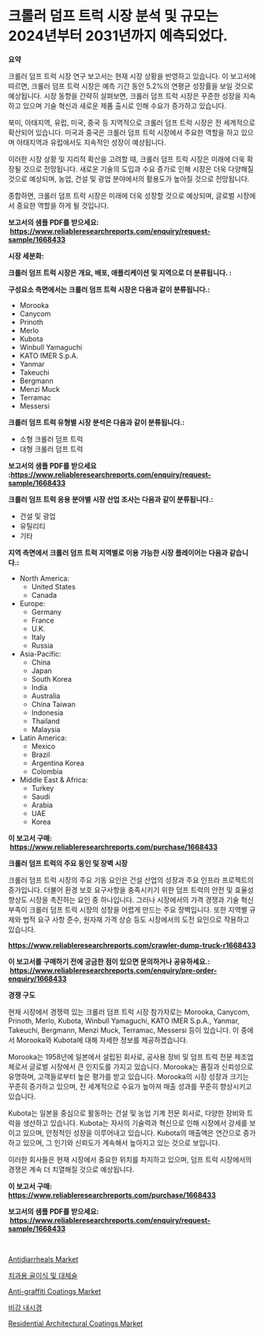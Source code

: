 <p><h1>크롤러 덤프 트럭 시장 분석 및 규모는 2024년부터 2031년까지 예측되었다.</h1></p><p><strong>요약</strong></p>
<p><p>크롤러 덤프 트럭 시장 연구 보고서는 현재 시장 상황을 반영하고 있습니다. 이 보고서에 따르면, 크롤러 덤프 트럭 시장은 예측 기간 동안 5.2%의 연평균 성장률을 보일 것으로 예상됩니다. 시장 동향을 간략히 살펴보면, 크롤러 덤프 트럭 시장은 꾸준한 성장을 지속하고 있으며 기술 혁신과 새로운 제품 출시로 인해 수요가 증가하고 있습니다.</p><p>북미, 아태지역, 유럽, 미국, 중국 등 지역적으로 크롤러 덤프 트럭 시장은 전 세계적으로 확산되어 있습니다. 미국과 중국은 크롤러 덤프 트럭 시장에서 주요한 역할을 하고 있으며 아태지역과 유럽에서도 지속적인 성장이 예상됩니다.</p><p>이러한 시장 상황 및 지리적 확산을 고려할 때, 크롤러 덤프 트럭 시장은 미래에 더욱 확장될 것으로 전망됩니다. 새로운 기술의 도입과 수요 증가로 인해 시장은 더욱 다양해질 것으로 예상되며, 농업, 건설 및 광업 분야에서의 활용도가 높아질 것으로 전망됩니다.</p><p>종합하면, 크롤러 덤프 트럭 시장은 미래에 더욱 성장할 것으로 예상되며, 글로벌 시장에서 중요한 역할을 하게 될 것입니다.</p></p>
<p><strong>보고서의 샘플 PDF를 받으세요: &nbsp;<a href="https://www.reliableresearchreports.com/enquiry/request-sample/1668433">https://www.reliableresearchreports.com/enquiry/request-sample/1668433</a></strong></p>
<p><strong>시장 세분화:</strong></p>
<p><strong> 크롤러 덤프 트럭 시장은 개요, 배포, 애플리케이션 및 지역으로 더 분류됩니다. :</strong></p>
<p><strong>구성요소 측면에서는 크롤러 덤프 트럭 시장은 다음과 같이 분류됩니다.:</strong></p>
<p><ul><li>Morooka</li><li>Canycom</li><li>Prinoth</li><li>Merlo</li><li>Kubota</li><li>Winbull Yamaguchi</li><li>KATO IMER S.p.A.</li><li>Yanmar</li><li>Takeuchi</li><li>Bergmann</li><li>Menzi Muck</li><li>Terramac</li><li>Messersi</li></ul></p>
<p><strong> 크롤러 덤프 트럭 유형별 시장 분석은 다음과 같이 분류됩니다.:</strong></p>
<p><ul><li>소형 크롤러 덤프 트럭</li><li>대형 크롤러 덤프 트럭</li></ul></p>
<p><strong>보고서의 샘플 PDF를 받으세요 :<a href="https://www.reliableresearchreports.com/enquiry/request-sample/1668433">https://www.reliableresearchreports.com/enquiry/request-sample/1668433</a></strong></p>
<p><strong> 크롤러 덤프 트럭 응용 분야별 시장 산업 조사는 다음과 같이 분류됩니다.:</strong></p>
<p><ul><li>건설 및 광업</li><li>유틸리티</li><li>기타</li></ul></p>
<p><strong>지역 측면에서 크롤러 덤프 트럭 지역별로 이용 가능한 시장 플레이어는 다음과 같습니다.:</strong></p>
<p><ul>
    <li>
        North America:
        <ul>
            <li>United States</li>
            <li>Canada</li>
        </ul>
    </li>
    <li>
        Europe:
        <ul>
            <li>Germany</li>
            <li>France</li>
            <li>U.K.</li>
            <li>Italy</li>
            <li>Russia</li>
        </ul>
    </li>
    <li>
        Asia-Pacific:
        <ul>
            <li>China</li>
            <li>Japan</li>
            <li>South Korea</li>
            <li>India</li>
            <li>Australia</li>
            <li>China Taiwan</li>
            <li>Indonesia</li>
            <li>Thailand</li>
            <li>Malaysia</li>
        </ul>
    </li>
    <li>
        Latin America:
        <ul>
            <li>Mexico</li>
            <li>Brazil</li>
            <li>Argentina Korea</li>
            <li>Colombia</li>
        </ul>
    </li>
    <li>
        Middle East & Africa:
        <ul>
            <li>Turkey</li>
            <li>Saudi</li>
            <li>Arabia</li>
            <li>UAE</li>
            <li>Korea</li>
        </ul>
    </li>
    </ul></p>
<p><strong>이 보고서 구매: &nbsp;<a href="https://www.reliableresearchreports.com/purchase/1668433">https://www.reliableresearchreports.com/purchase/1668433</a></strong></p>
<p><strong>크롤러 덤프 트럭의 주요 동인 및 장벽 시장</strong></p>
<p><p>크롤러 덤프 트럭 시장의 주요 기동 요인은 건설 산업의 성장과 주요 인프라 프로젝트의 증가입니다. 더불어 환경 보호 요구사항을 충족시키기 위한 덤프 트럭의 안전 및 효율성 향상도 시장을 촉진하는 요인 중 하나입니다. 그러나 시장에서의 가격 경쟁과 기술 혁신 부족이 크롤러 덤프 트럭 시장의 성장을 어렵게 만드는 주요 장벽입니다. 또한 지역별 규제와 법적 요구 사항 준수, 원자재 가격 상승 등도 시장에서의 도전 요인으로 작용하고 있습니다.</p></p>
<p><strong><a href="https://www.reliableresearchreports.com/crawler-dump-truck-r1668433">https://www.reliableresearchreports.com/crawler-dump-truck-r1668433</a></strong></p>
<p><strong>이 보고서를 구매하기 전에 궁금한 점이 있으면 문의하거나 공유하세요.: &nbsp;<a href="https://www.reliableresearchreports.com/enquiry/pre-order-enquiry/1668433">https://www.reliableresearchreports.com/enquiry/pre-order-enquiry/1668433</a></strong></p>
<p><strong>경쟁 구도</strong></p>
<p><p>현재 시장에서 경쟁력 있는 크롤러 덤프 트럭 시장 참가자로는 Morooka, Canycom, Prinoth, Merlo, Kubota, Winbull Yamaguchi, KATO IMER S.p.A., Yanmar, Takeuchi, Bergmann, Menzi Muck, Terramac, Messersi 등이 있습니다. 이 중에서 Morooka와 Kubota에 대해 자세한 정보를 제공하겠습니다.</p><p>Morooka는 1958년에 일본에서 설립된 회사로, 공사용 장비 및 덤프 트럭 전문 제조업체로서 글로벌 시장에서 큰 인지도를 가지고 있습니다. Morooka는 품질과 신뢰성으로 유명하며, 고객들로부터 높은 평가를 받고 있습니다. Morooka의 시장 성장과 크기는 꾸준히 증가하고 있으며, 전 세계적으로 수요가 높아져 매출 성과를 꾸준히 향상시키고 있습니다.</p><p>Kubota는 일본을 중심으로 활동하는 건설 및 농업 기계 전문 회사로, 다양한 장비와 트럭을 생산하고 있습니다. Kubota는 자사의 기술력과 혁신으로 인해 시장에서 강세를 보이고 있으며, 안정적인 성장을 이루어내고 있습니다. Kubota의 매출액은 연간으로 증가하고 있으며, 그 인기와 신뢰도가 계속해서 높아지고 있는 것으로 보입니다.</p><p>이러한 회사들은 현재 시장에서 중요한 위치를 차지하고 있으며, 덤프 트럭 시장에서의 경쟁은 계속 더 치열해질 것으로 예상됩니다.</p></p>
<p><strong>이 보고서 구매: &nbsp; <a href="https://www.reliableresearchreports.com/purchase/1668433">https://www.reliableresearchreports.com/purchase/1668433</a></strong></p>
<p><strong>보고서의 샘플 PDF를 받으세요: &nbsp;<a href="https://www.reliableresearchreports.com/enquiry/request-sample/1668433">https://www.reliableresearchreports.com/enquiry/request-sample/1668433</a></strong><strong></strong></p>
<p>&nbsp;</p>
<p><p><a href="https://github.com/gdfhhhj/Market-Research-Report-List-4/blob/main/antidiarrheals-market.md">Antidiarrheals Market</a></p><p><a href="https://medium.com/@cierrahayes645/%EC%B9%98%EC%95%84-%EA%B3%A8%EC%9D%B4%EC%8B%9D-%EB%B0%8F-%EB%8C%80%EC%B2%B4-%EB%AC%BC%EC%A7%88-%EC%8B%9C%EC%9E%A5-%EB%B6%84%EC%84%9D-%EA%B8%80%EB%A1%9C%EB%B2%8C-%EC%82%B0%EC%97%85-%EC%A0%84%EB%A7%9D-%EB%B0%8F-%EC%98%88%EC%B8%A1-2024%EB%85%84%EB%B6%80%ED%84%B0-2031%EB%85%84-767703219958">치과용 골이식 및 대체술</a></p><p><a href="https://issuu.com/reportprime-2/docs/anti-graffiti-coatings-market-size-2030.pptx">Anti-graffiti Coatings Market</a></p><p><a href="https://medium.com/@emmettsaynford43546/%EC%BD%94-%EB%82%B4%EC%8B%9C%EA%B2%BD-%EC%8B%9C%EC%9E%A5-%EA%B7%9C%EB%AA%A8%EC%99%80-%EC%8B%9C%EC%9E%A5-%EB%8F%99%ED%96%A5-%EC%99%84%EC%A0%84%ED%95%9C-%EC%82%B0%EC%97%85-%EA%B0%9C%EC%9A%94-2024%EB%85%84%EB%B6%80%ED%84%B0-2031%EB%85%84%EA%B9%8C%EC%A7%80-ac37bf9507af">비강 내시경</a></p><p><a href="https://issuu.com/reportprime-2/docs/residential-architectural-coatings-market-size-203">Residential Architectural Coatings Market</a></p></p>